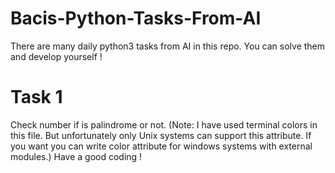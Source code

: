 # Bacis-Python-Tasks-From-AI
There are many daily python3 tasks from AI in this repo. You can solve them and develop yourself !

# Task 1
Check number if is palindrome or not.
(Note: I have used terminal colors in this file. But unfortunately only Unix systems can support this attribute. If you want you can write color attribute for windows systems with external modules.)
Have a good coding !
